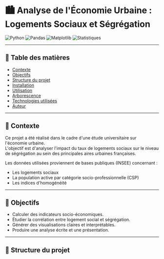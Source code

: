# 🏙️ Analyse de l'Économie Urbaine : Logements Sociaux et Ségrégation

![Python](https://img.shields.io/badge/Python-3.10-blue)
![Pandas](https://img.shields.io/badge/Pandas-Data--Analysis-green)
![Matplotlib](https://img.shields.io/badge/Matplotlib-Visualization-orange)
![Statistiques](https://img.shields.io/badge/Statistiques-INSEE-important)

---

## 📑 Table des matières

- [Contexte](#contexte)
- [Objectifs](#objectifs)
- [Structure du projet](#structure-du-projet)
- [Installation](#installation)
- [Utilisation](#utilisation)
- [Arborescence](#arborescence)
- [Technologies utilisées](#technologies-utilisées)
- [Auteur](#auteur)

---

## 📖 Contexte

Ce projet a été réalisé dans le cadre d'une étude universitaire sur l'économie urbaine.  
L'objectif est d'analyser l'impact du taux de logements sociaux sur le niveau de ségrégation au sein des principales aires urbaines françaises.

Les données utilisées proviennent de bases publiques (INSEE) concernant :
- Les logements sociaux
- La population active par catégorie socio-professionnelle (CSP)
- Les indices d'homogénéité

---

## 🎯 Objectifs

- Calculer des indicateurs socio-économiques.
- Étudier la corrélation entre logement social et ségrégation.
- Générer des visualisations claires et interprétables.
- Produire une analyse écrite et une présentation.

---

## 📂 Structure du projet


